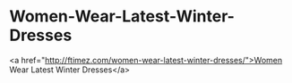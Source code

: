 Women-Wear-Latest-Winter-Dresses
================================

&lt;a href="http://ftimez.com/women-wear-latest-winter-dresses/">Women Wear Latest Winter Dresses&lt;/a>